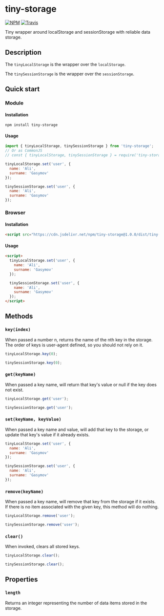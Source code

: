 # tiny-storage

[![NPM](https://img.shields.io/npm/v/tiny-storage.svg?style=flat-square)](https://www.npmjs.com/package/tiny-storage)
[![Travis](https://img.shields.io/travis/alik0211/tiny-storage/master.svg?style=flat-square)](https://travis-ci.org/alik0211/tiny-storage)

Tiny wrapper around localStorage and sessionStorage with reliable data storage.

## Description
The `tinyLocalStorage` is the wrapper over the `localStorage`.

The `tinySessionStorage` is the wrapper over the `sessionStorage`.

## Quick start
### Module
#### Installation
```
npm install tiny-storage
```
#### Usage
```javascript
import { tinyLocalStorage, tinySessionStorage } from 'tiny-storage';
// Or as CommonJS
// const { tinyLocalStorage, tinySessionStorage } = require('tiny-storage');

tinyLocalStorage.set('user', {
  name: 'Ali',
  surname: 'Gasymov'
});

tinySessionStorage.set('user', {
  name: 'Ali',
  surname: 'Gasymov'
});
```

### Browser
#### Installation
```html
<script src="https://cdn.jsdelivr.net/npm/tiny-storage@1.0.0/dist/tiny-storage.min.js"></script>
```
#### Usage
```html
<script>
  tinyLocalStorage.set('user', {
    name: 'Ali',
    surname: 'Gasymov'
  });

  tinySessionStorage.set('user', {
    name: 'Ali',
    surname: 'Gasymov'
  });
</script>
```

## Methods
### `key(index)`
When passed a number n, returns the name of the nth key in the storage. The order of keys is user-agent defined, so you should not rely on it.

```javascript
tinyLocalStorage.key(0);

tinySessionStorage.key(0);
```
### `get(keyName)`
When passed a key name, will return that key's value or null if the key does not exist.

```javascript
tinyLocalStorage.get('user');

tinySessionStorage.get('user');
```
### `set(keyName, keyValue)`
When passed a key name and value, will add that key to the storage, or update that key's value if it already exists.

```javascript
tinyLocalStorage.set('user', {
  name: 'Ali',
  surname: 'Gasymov'
});

tinySessionStorage.set('user', {
  name: 'Ali',
  surname: 'Gasymov'
});
```
### `remove(keyName)`
When passed a key name, will remove that key from the storage if it exists. If there is no item associated with the given key, this method will do nothing.

```javascript
tinyLocalStorage.remove('user');

tinySessionStorage.remove('user');
```
### `clear()`
When invoked, clears all stored keys.

```javascript
tinyLocalStorage.clear();

tinySessionStorage.clear();
```

## Properties
### `length`
Returns an integer representing the number of data items stored in the storage.
